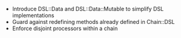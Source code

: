 * Introduce DSL::Data and DSL::Data::Mutable to simplify DSL implementations
* Guard against redefining methods already defined in Chain::DSL
* Enforce disjoint processors within a chain
